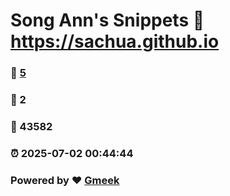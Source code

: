 # Song Ann's Snippets :link: https://sachua.github.io 
### :page_facing_up: [5](https://sachua.github.io/tag.html) 
### :speech_balloon: 2 
### :hibiscus: 43582 
### :alarm_clock: 2025-07-02 00:44:44 
### Powered by :heart: [Gmeek](https://github.com/Meekdai/Gmeek)
